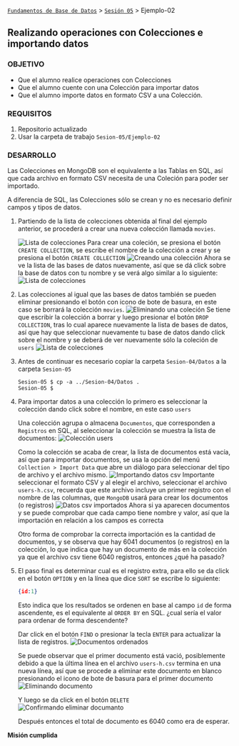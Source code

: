[`Fundamentos de Base de Datos`](../../Readme.md) > [`Sesión 05`](../Readme.md) > Ejemplo-02
## Realizando operaciones con Colecciones e importando datos

### OBJETIVO
- Que el alumno realice operaciones con Colecciones
- Que el alumno cuente con una Colección para importar datos
- Que el alumno importe datos en formato CSV a una Colección.

### REQUISITOS
1. Repositorio actualizado
1. Usar la carpeta de trabajo `Sesion-05/Ejemplo-02`

### DESARROLLO
Las Colecciones en MongoDB son el equivalente a las Tablas en SQL, así que cada archivo en formato CSV necesita de una Coleción para poder ser importado.

A diferencia de SQL, las Colecciones sólo se crean y no es necesario definir campos y tipos de datos.

1. Partiendo de la lista de colecciones obtenida al final del ejemplo anterior, se procederá a crear una nueva colección llamada `movies`.

   ![Lista de colecciones](assets/lista-colecciones-01.png)
   Para crear una coleción, se presiona el botón `CREATE COLLECTION`, se escribe el nombre de la colección a crear y se presiona el botón `CREATE COLLECTION`
   ![Creando una colección](assets/creando-coleccion.png)
   Ahora se ve la lista de las bases de datos nuevamente, así que se dá click sobre la base de datos con tu nombre y se verá algo similar a lo siguiente:
   ![Lista de colecciones](assets/lista-colecciones-02.png)

1. Las colecciones al igual que las bases de datos también se pueden eliminar presionando el botón con icono de bote de basura, en este caso se borrará la colección `movies`.
   ![Eliminando una coleción](assets/eliminando-coleccion.png)
   Se tiene que escribir la colección a borrar y luego presionar el botón `DROP COLLECTION`, tras lo cual aparece nuevamente la lista de bases de datos, así que hay que seleccionar nuevamente tu base de datos dando click sobre el nombre y se deberá de ver nuevamente sólo la coleción de `users`
   ![Lista de colecciones](assets/lista-colecciones-01.png)

1. Antes de continuar es necesario copiar la carpeta `Sesion-04/Datos` a la carpeta `Sesion-05`
   ```console
   Sesion-05 $ cp -a ../Sesion-04/Datos .
   Sesion-05 $
   ```

1. Para importar datos a una colección lo primero es seleccionar la colección dando click sobre el nombre, en este caso `users`

   Una colección agrupa o almacena `Documentos`, que corresponden a `Registros` en SQL, al seleccionar la colección se muestra la lista de documentos:
   ![Colección users](assets/coleccion-users.png)

   Como la colección se acaba de crear, la lista de documentos está vacía, así que para importar documentos, se usa la opción del menú `Collection > Import Data` que abre un diálogo para seleccionar del tipo de archivo y el archivo mismo.
   ![Importando datos csv](assets/importando-datos.png)
   Importante seleccionar el formato CSV y al elegir el archivo, seleccionar el archivo `users-h.csv`, recuerda que este archivo incluye un primer registro con el nombre de las columnas, que `MongoDB` usará para crear los documentos (o registros)
   ![Datos csv importados](assets/datos-importados.png)
   Ahora si ya aparecen documentos y se puede comprobar que cada campo tiene nombre y valor, así que la importación en relación a los campos es correcta

   Otro forma de comprobar la correcta importación es la cantidad de documentos, y se observa que hay 6041 documentos (o registros) en la colección, lo que indica que hay un documento de más en la colección ya que el archivo csv tiene 6040 registros, entonces ¿qué ha pasado?

1. El paso final es determinar cual es el registro extra, para ello se da click en el botón `OPTION` y en la línea que dice `SORT` se escribe lo siguiente:
   ```json
   {id:1}
   ```
   Esto indica que los resultados se ordenen en base al campo `id` de forma ascendente, es el equivalente al `ORDER BY` en SQL. ¿cual sería el valor para ordenar de forma descendente?

   Dar click en el botón `FIND` o presionar la tecla `ENTER` para actualizar la lista de registros.
   ![Documentos ordenados](assets/documentos-ordenados.png)

   Se puede observar que el primer documento está vació, posiblemente debido a que la última línea en el archivo `users-h.csv` termina en una nueva línea, así que se procede a eliminar este documento en blanco presionando el icono de bote de basura para el primer documento
   ![Eliminando documento](assets/eliminando-documento.png)

   Y luego se da click en el botón `DELETE`
   ![Confirmando eliminar documanto](assets/eliminando-documento-confirmacion.png)

   Después entonces el total de documento es 6040 como era de esperar.

__Misión cumplida__
